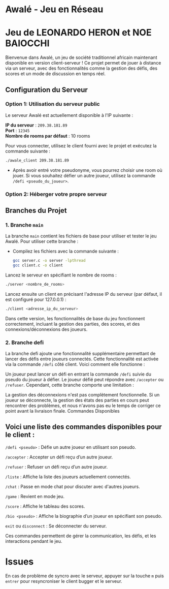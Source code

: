 # Awalé - Jeu en Réseau

# Jeu de LEONARDO HERON et NOE BAIOCCHI

Bienvenue dans Awalé, un jeu de société traditionnel africain maintenant disponible en version client-serveur ! Ce projet permet de jouer à distance via un serveur, avec des fonctionnalités comme la gestion des défis, des scores et un mode de discussion en temps réel.

## Configuration du Serveur

### Option 1: Utilisation du serveur public
Le serveur Awalé est actuellement disponible à l'IP suivante :

**IP du serveur** : `209.38.181.89`  
**Port** : `12345`  
**Nombre de rooms par défaut** : 10 rooms

Pour vous connecter, utilisez le client fourni avec le projet et exécutez la commande suivante :

```bash
./awale_client 209.38.181.89
```

- Après avoir entré votre pseudonyme, vous pourrez choisir une room où jouer. Si vous souhaitez défier un autre joueur, utilisez la commande `/defi <pseudo_du_joueur>`.

### Option 2: Héberger votre propre serveur


## Branches du Projet

### 1. **Branche `main`**
La branche `main` contient les fichiers de base pour utiliser et tester le jeu Awalé. Pour utiliser cette branche :
- Compilez les fichiers avec la commande suivante :  
  ```bash
  gcc server.c -o server -lpthread
  gcc client.c -o client
  ```
Lancez le serveur en spécifiant le nombre de rooms :
```bash
./server <nombre_de_rooms>
```

Lancez ensuite un client en précisant l'adresse IP du serveur (par défaut, il est configuré pour 127.0.0.1) :
```bash
./client <adresse_ip_du_serveur>
```
Dans cette version, les fonctionnalités de base du jeu fonctionnent correctement, incluant la gestion des parties, des scores, et des connexions/déconnexions des joueurs.

### 2. Branche defi
La branche defi ajoute une fonctionnalité supplémentaire permettant de lancer des défis entre joueurs connectés. Cette fonctionnalité est activée via la commande `/defi` côté client. Voici comment elle fonctionne :

Un joueur peut lancer un défi en entrant la commande `/defi` suivie du pseudo du joueur à défier.
Le joueur défié peut répondre avec `/accepter` ou `/refuser`.
Cependant, cette branche comporte une limitation :

La gestion des déconnexions n'est pas complètement fonctionnelle. Si un joueur se déconnecte, la gestion des états des parties en cours peut rencontrer des problèmes, et nous n'avons pas eu le temps de corriger ce point avant la livraison finale.
Commandes Disponibles

## Voici une liste des commandes disponibles pour le client :

`/defi <pseudo>` : Défie un autre joueur en utilisant son pseudo.

`/accepter` : Accepter un défi reçu d’un autre joueur.

`/refuser` : Refuser un défi reçu d’un autre joueur.

`/liste` : Affiche la liste des joueurs actuellement connectés.

`/chat` : Passe en mode chat pour discuter avec d'autres joueurs.

`/game` : Revient en mode jeu.

`/score` : Affiche le tableau des scores.

`/bio <pseudo>` : Affiche la biographie d’un joueur en spécifiant son pseudo.

`exit` ou `disconnect` : Se déconnecter du serveur.

Ces commandes permettent de gérer la communication, les défis, et les interactions pendant le jeu.

# Issues

En cas de problème de syncro avec le serveur, appuyer sur la touche `m` puis `entrer` pour resyncroniser le client bugger et le serveur.